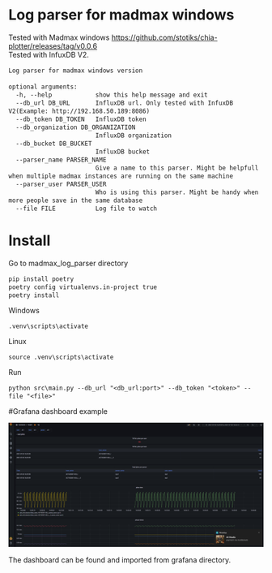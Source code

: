 # Log parser for madmax windows

Tested with Madmax windows https://github.com/stotiks/chia-plotter/releases/tag/v0.0.6   
Tested with InfuxDB V2.

```
Log parser for madmax windows version

optional arguments:
  -h, --help            show this help message and exit
  --db_url DB_URL       InfluxDB url. Only tested with InfuxDB V2(Example: http://192.168.50.189:8086)
  --db_token DB_TOKEN   InfluxDB token
  --db_organization DB_ORGANIZATION
                        InfluxDB organization
  --db_bucket DB_BUCKET
                        InfluxDB bucket
  --parser_name PARSER_NAME
                        Give a name to this parser. Might be helpfull when multiple madmax instances are running on the same machine
  --parser_user PARSER_USER
                        Who is using this parser. Might be handy when more people save in the same database
  --file FILE           Log file to watch
```

# Install
Go to madmax_log_parser directory
```
pip install poetry
poetry config virtualenvs.in-project true
poetry install
```


Windows
```
.venv\scripts\activate
```
Linux
```
source .venv\scripts\activate
```

Run
```
python src\main.py --db_url "<db_url:port>" --db_token "<token>" --file "<file>"
```


#Grafana dashboard example

![Grafana dashboard](grafana/grafana_screenshot.png)

The dashboard can be found and imported from grafana directory. 